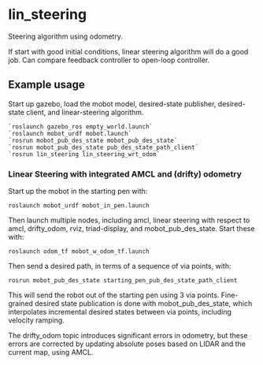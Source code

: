 # lin_steering
Steering algorithm using odometry.  

If start with good initial conditions, linear steering algorithm will do a good job.
Can compare feedback controller to open-loop controller.

## Example usage
Start up gazebo, load the mobot model, desired-state publisher, desired-state client,
and linear-steering algorithm.
```
`roslaunch gazebo_ros empty_world.launch`
`roslaunch mobot_urdf mobot.launch`
`rosrun mobot_pub_des_state mobot_pub_des_state`
`rosrun mobot_pub_des_state pub_des_state_path_client`
`rosrun lin_steering lin_steering_wrt_odom`
```
### Linear Steering with integrated AMCL and (drifty) odometry
Start up the mobot in the starting pen with:

```roslaunch mobot_urdf mobot_in_pen.launch```

Then launch multiple nodes, including amcl, linear steering with respect to amcl, 
drifty_odom, rviz, triad-display, and mobot_pub_des_state.  Start these with:

```roslaunch odom_tf mobot_w_odom_tf.launch```

Then send a desired path, in terms of a sequence of via points, with:

```rosrun mobot_pub_des_state starting_pen_pub_des_state_path_client```

This will send the robot out of the starting pen using 3 via points.  Fine-grained
desired state publication is done with mobot_pub_des_state, which interpolates
incremental desired states between via points, including velocity ramping.  

The drifty_odom topic introduces significant errors in odometry, but these errors
are corrected by updating absolute poses based on LIDAR and the current map, using
AMCL.  


    

